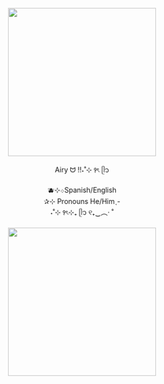 <p align="center">
<img src="https://github.com/user-attachments/assets/419e6f31-952f-474c-9905-60afaa652838" width="300">

</p>

<p align="center">Airy ᗢ !!˖˚⊹ ꣑ৎ‎ ᥫ᭡</h1>
<p align="center">🫐⊹܀Spanish/English
<br align="centre">✰⊹ Pronouns He/Himˎ-
<br align="centre">˖˚⊹ ꣑ৎ‎⊹₊ ᥫ᭡ ୧₊‿︵‧ ˚
  <p align="center">
<img src="https://github.com/user-attachments/assets/826b17af-e28f-4b52-bcec-d2b78a535308" width="300">


<!--
**meows719/meows719** is a ✨ _special_ ✨ repository because its `README.md` (this file) appears on your GitHub profile.

Here are some ideas to get you started:

- 🔭 I’m currently working on ...
- 🌱 I’m currently learning ...
- 👯 I’m looking to collaborate on ...
- 🤔 I’m looking for help with ...
- 💬 Ask me about ...
- 📫 How to reach me: ...
- 😄 Pronouns: ...
- ⚡ Fun fact: ...
-->
